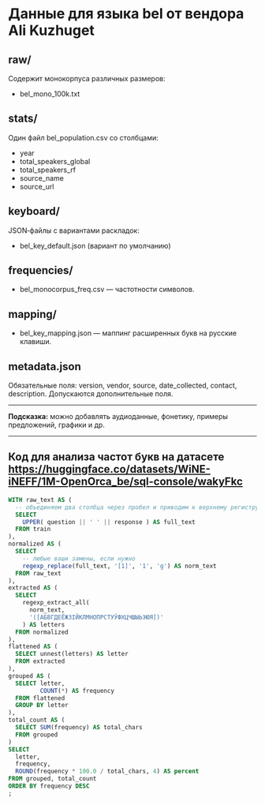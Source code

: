 # Данные для языка bel от вендора Ali Kuzhuget

## raw/
Содержит монокорпуса различных размеров:
- bel_mono_100k.txt

## stats/
Один файл bel_population.csv со столбцами:
- year
- total_speakers_global
- total_speakers_rf
- source_name
- source_url

## keyboard/
JSON‑файлы с вариантами раскладок:
- bel_key_default.json (вариант по умолчанию)

## frequencies/
- bel_monocorpus_freq.csv — частотности символов.

## mapping/
- bel_key_mapping.json — маппинг расширенных букв на русские клавиши.

## metadata.json
Обязательные поля: version, vendor, source, date_collected, contact, description.
Допускаются дополнительные поля.

---  
**Подсказка:** можно добавлять аудиоданные, фонетику, примеры предложений, графики и др.

--- 

## Код для анализа частот букв на датасете https://huggingface.co/datasets/WiNE-iNEFF/1M-OpenOrca_be/sql-console/wakyFkc

```sql
WITH raw_text AS (
  -- объединяем два столбца через пробел и приводим к верхнему регистру
  SELECT
    UPPER( question || ' ' || response ) AS full_text
  FROM train
),
normalized AS (
  SELECT
    -- любые ваши замены, если нужно
    regexp_replace(full_text, '[1]', '1', 'g') AS norm_text
  FROM raw_text
),
extracted AS (
  SELECT
    regexp_extract_all(
      norm_text,
      '([АБВГДЕЁЖЗІЙКЛМНОПРСТУЎФХЦЧШЫЬЭЮЯ])'
    ) AS letters
  FROM normalized
),
flattened AS (
  SELECT unnest(letters) AS letter
  FROM extracted
),
grouped AS (
  SELECT letter,
         COUNT(*) AS frequency
  FROM flattened
  GROUP BY letter
),
total_count AS (
  SELECT SUM(frequency) AS total_chars
  FROM grouped
)
SELECT
  letter,
  frequency,
  ROUND(frequency * 100.0 / total_chars, 4) AS percent
FROM grouped, total_count
ORDER BY frequency DESC
;

```